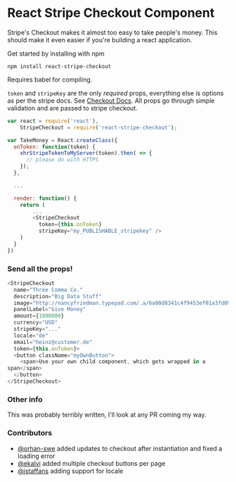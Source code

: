 # React Stripe Checkout Component
Stripe's Checkout makes it almost too easy to take people's money.
This should make it even easier if you're building a react
application.

Get started by installing with npm

    npm install react-stripe-checkout

Requires babel for compiling.

`token` and `stripeKey` are the only *required* props,
everything else is options as per the stripe docs. See [Checkout
Docs](https://stripe.com/docs/checkout#integration-custom). All props
go through simple validation and are passed to stripe checkout.

```javascript
var react = require('react'),
    StripeCheckout = require('react-stripe-checkout');

var TakeMoney = React.createClass({
  onToken: function(token) {
    xhrStripeTokenToMyServer(token).then( => {
      // please do with HTTPS
    });
  },

  ...

  render: function() {
    return (
        ...
        <StripeCheckout
          token={this.onToken}
          stripeKey="my_PUBLISHABLE_stripekey" />
    )
  }
})
```

### Send all the props!

```javascript
<StripeCheckout
  name="Three Comma Co."
  description="Big Data Stuff"
  image="http://nancyfriedman.typepad.com/.a/6a00d8341c4f9453ef01a3fd095a0b970b-pi"
  panelLabel="Give Money"
  amount={1000000}
  currency="USD"
  stripeKey="..."
  locale="de"
  email="heinz@customer.de"
  token={this.onToken}>
  <button className="myOwnButton">
    <span>Use your own child component, which gets wrapped in a
span</span>
  </button>
</StripeCheckout>
```

### Other info
This was probably terribly written, I'll look at any PR coming my way.

### Contributors
- [@orhan-swe](https://github.com/orhan-swe) added updates to checkout after instantiation and fixed a loading error
- [@ekalvi](https://github.com/ekalvi) added multiple checkout buttons per page
- [@jstaffans](https://github.com/jstaffans) adding support for locale
